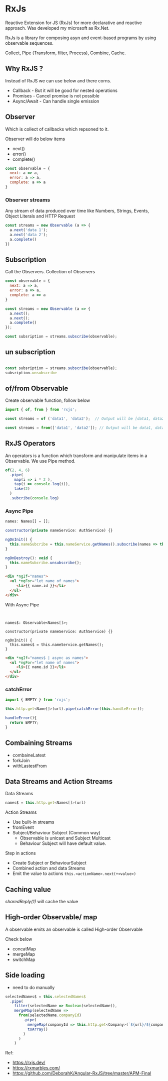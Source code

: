 # RxJs 

Reactive Extension for JS (RxJs) for more declarative and reactive approach. Was developed my microsoft as Rx.Net.

RxJs is a library for composing asyn and event-based programs by using observable sequences.

Collect, Pipe (Transform, filter, Process), Combine, Cache.

## Why RxJS ?

Instead of RxJS we can use below and there corns.

* Callback - But it will be good for nested operations 
* Promises - Cancel promise is not possible 
* Async/Await - Can handle single emission

## Observer 

Which is collect of callbacks which repsoned to it. 

Observer will do below items 

* next()
* error()
* complete()

```js 
const observable = {
  next: a => a,
  error: a => a,
  complete: a => a
}
```

### Observer streams 

Any stream of data produced over time like Numbers, Strings, Events, Object Literals and HTTP Request

```js 
const streams = new Observable (a => {
  a.next('data 1');
  a.next('data 2');
  a.complete()
})
```

## Subscription

Call the Observers. Collection of Observers

```js 
const observable = {
  next: a => a,
  error: a => a,
  complete: a => a
}

const streams = new Observable (a => {
  a.next();
  a.next();
  a.complete()
});

const subsription = streams.subscribe(observable);

```
## un subscription

```js

const subsription = streams.subscribe(observable);
subsription.unsubscribe
```

## of/from Observable 

Create observable function, follow below

```js 
import { of, from } from 'rxjs';

const streams = of ('data1', 'data2');  // Output will be [data1, data2]

const streams = from(['data1', 'data2']); // Output will be data1, data2
```


## RxJS Operators

An operators is a function which transform and manipulate items in a Observable. We use Pipe method.

```js
of(2, 4, 6)
  .pipe(
    map(i => i * 2 ),
    tap(i => console.log(i)),
    take(2)
  )
  .subcribe(console.log)
```

### Async Pipe

```js
names: Names[] = [];

constructor(private nameService: AuthService) {}

ngOnInit() {
  this.nameSubcribe = this.nameService.getNames().subscribe(names => this.names = names)
}

ngOnDestroy(): void {
  this.nameSubcribe.unsubscribe();
}
```

```html
<div *ngIf="names">
  <ul *ngFor="let name of names">
     <li>{{ name.id }}</li>
  </ul>
</div>

```
With Async Pipe
```


names$: Observable<Names[]>;

constructor(private nameService: AuthService) {}

ngOnInit() {
  this.names$ = this.nameService.getNames();
}
```

```html
<div *ngIf="names$ | async as names">
  <ul *ngFor="let name of names">
     <li>{{ name.id }}</li>
  </ul>
</div>

```
### catchError

```js
import { EMPTY } from 'rxjs';

this.http.get<Name[]>(url).pipe(catchError(this.handleError));

handleError(){
  return EMPTY;
}

```

## Combaining Streams 

* combaineLatest 
* forkJoin
* withLastestFrom


## Data Streams and Action Streams 

Data Streams 

```js
names$ = this.http.get<Names[]>(url)
```

Action Streams 

* Use built-in streams 
* fromEvent
* Subject/Behaviour Subject (Common way)
  - Observable is unicast and Subject Multicast
  - Behaviour Subject will have default value. 

Step in actions 

* Create Subject or BehaviourSubject
* Combined action and data Streams 
* Emit the value to actions `this.<actionName>.next(+<value>)`


## Caching value

*sharedReply(1)* will cache the value

## High-order Observable/ map

A observable emits an observable is called High-order Observable

Check below 
* concatMap 
* mergeMap
* switchMap

## Side loading 
* need to do manually 

```js 
selectedNames$ = this.selectedNames$
  .pipe(
    filter(selectedName => Boolean(selectedName)),
    mergeMap(selectedName => 
      from(selectedName.companyId)
        .pipe(
          mergeMap(companyId => this.http.get<Company>(`${url}/${companyId}`)),
          toArray()
        )
      )
    )

```



Ref:

* https://rxjs.dev/
* https://rxmarbles.com/
* https://github.com/DeborahK/Angular-RxJS/tree/master/APM-Final
